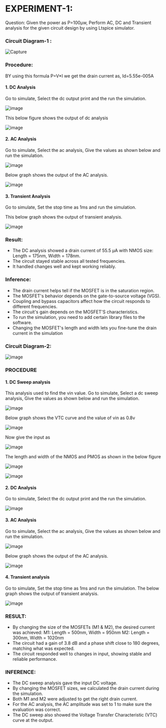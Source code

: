 # EXPERIMENT-1:
Question: Given the power as P=100µw, Perform AC, DC and Transient analysis for the given circuit design by using Ltspice simulator.

### Circuit Diagram-1 :

![Capture](https://github.com/user-attachments/assets/502293a1-3c00-4db0-84ed-ca37947585df)

### Procedure:

BY using this formula P=V*I 
we get the drain current as,
Id=5.55e-005A

#### 1. DC Analysis
Go to simulate, Select the dc output print and the run the simulation.

![image](https://github.com/user-attachments/assets/ef924102-e523-4182-a514-e4dd73970e36)

This below figure shows the output of dc analysis
 
  ![image](https://github.com/user-attachments/assets/09098ac7-1847-4f41-a038-93d3794c2dca) 


#### 2. AC Analysis
Go to simulate, Select the ac analysis, Give the values as shown below and run the simulation.

![image](https://github.com/user-attachments/assets/a0f7da9d-3529-4060-b0c1-7669947a6c04)

Below graph shows the output of the AC analysis.

![image](https://github.com/user-attachments/assets/b547e04e-196e-47fd-8797-e1cc9ba7eb9c)

#### 3. Transient Analysis
Go to simulate, Set the stop time as 1ms and run the simulation.

This below graph shows the output of transient analysis.

![image](https://github.com/user-attachments/assets/eee3db42-638e-430f-9aaf-1dd7c4141f70)

### Result:

* The DC analysis showed a drain current of 55.5 µA with NMOS size: Length = 175nm, Width = 178nm.
* The circuit stayed stable across all tested frequencies.
* It handled changes well and kept working reliably.

### Inference:

* The drain current helps tell if the MOSFET is in the saturation region.
* The MOSFET's behavior depends on the gate-to-source voltage (VGS).
* Coupling and bypass capacitors affect how the circuit responds to different frequencies.
* The circuit's gain depends on the MOSFET'S characteristics.
* To run the simulation, you need to add certain library files to the software.
* Changing the MOSFET's length and width lets you fine-tune the drain current in the simulation

### Circuit Diagram-2:

![image](https://github.com/user-attachments/assets/aa571835-21ea-4ca5-942e-f7bcbca4cc25)

### PROCEDURE
#### 1. DC Sweep analysis
This analysis used to find the vin value.
Go to simulate, Select a dc sweep analysis, Give the values as shown below and run the simulation.

![image](https://github.com/user-attachments/assets/33d5b92c-a501-43eb-a134-30cc05e216e1)

Below graph shows the VTC curve and the value of vin as 0.8v

![image](https://github.com/user-attachments/assets/c9c9e3d4-0a57-4356-b84d-8a821b9c8448)

Now give the input as 

![image](https://github.com/user-attachments/assets/bb1c591b-4d3a-4344-b2f2-80372af8567a)

The length and width of the NMOS and PMOS as shown in the below figure

![image](https://github.com/user-attachments/assets/283c39f0-5eea-4292-a833-91b5da308a6b)

![image](https://github.com/user-attachments/assets/3641668c-d141-48e5-b0e2-aac11a9b014c)

#### 2. DC Analysis
Go to simulate, Select the dc output print and the run the simulation.

![image](https://github.com/user-attachments/assets/0ed1a6cd-b2f1-46b7-b154-2f871c89f201)

#### 3. AC Analysis
Go to simulate, Select the ac analysis, Give the values as shown below and run the simulation.

![image](https://github.com/user-attachments/assets/6d629781-a005-40d2-87f3-e2b178e2ad4c)

Below graph shows the output of the AC analysis.

![image](https://github.com/user-attachments/assets/cbcdaa25-38e7-4266-8034-4108e9402a90)

#### 4. Transient analysis
Go to simulate, Set the stop time as 1ms and run the simulation.
The below graph shows the output of transient analysis.

![image](https://github.com/user-attachments/assets/c0f8f7c7-ed03-4867-8433-047d7c474862)

### RESULT:

* By changing the size of the MOSFETs (M1 & M2), the desired current was achieved:
M1: Length = 500nm, Width = 950nm
M2: Length = 300nm, Width = 1020nm
* The circuit had a gain of 3.8 dB and a phase shift close to 180 degrees, matching what was expected.
* The circuit responded well to changes in input, showing stable and reliable performance.

### INFERENCE:

* The DC sweep analysis gave the input DC voltage.
* By changing the MOSFET sizes, we calculated the drain current during the simulation.
* Both M1 and M2 were adjusted to get the right drain current.
* For the AC analysis, the AC amplitude was set to 1 to make sure the evaluation was correct.
* The DC sweep also showed the Voltage Transfer Characteristic (VTC) curve at the output.
